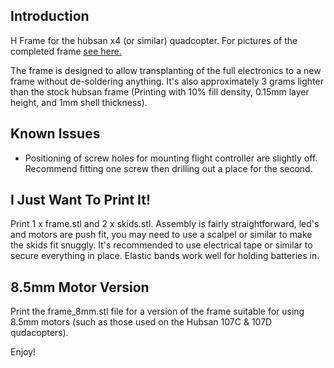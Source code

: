 Introduction
------------
H Frame for the hubsan x4 (or similar) quadcopter. For pictures of the completed frame [see here.](http://imgur.com/a/IOzGq)

The frame is designed to allow transplanting of the full electronics to a new frame without de-soldering anything. It's also approximately 3 grams lighter than the stock hubsan frame (Printing with 10% fill density, 0.15mm layer height, and 1mm shell thickness).


Known Issues
------------

* Positioning of screw holes for mounting flight controller are slightly off. Recommend fitting one screw then drilling out a place for the second.


I Just Want To Print It!
------------------------

Print 1 x frame.stl and 2 x skids.stl. Assembly is fairly straightforward, led's and motors are push fit, you may need to use a scalpel or similar to make the skids fit snuggly. It's recommended to use electrical tape or similar to secure everything in place. Elastic bands work well for holding batteries in.


8.5mm Motor Version
-------------------
Print the frame_8mm.stl file for a version of the frame suitable for using 8.5mm motors (such as those used on the Hubsan 107C & 107D qudacopters).


Enjoy!